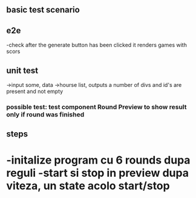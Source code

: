 ## basic test scenario
## e2e
-check after the generate button has been clicked
it renders games with scors

## unit test 
->input some, data ->hourse list, outputs a number of divs and id's are present and not empty


### possible test: test component Round Preview to show result only if round was finished

## steps
-initalize program cu 6 rounds dupa reguli
-start si stop in preview dupa viteza, un state acolo start/stop
====